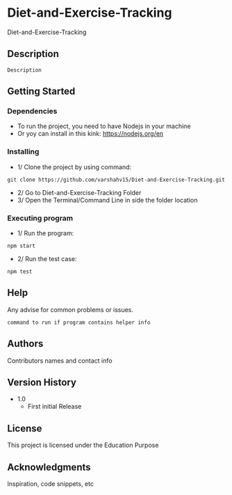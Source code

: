 # Diet-and-Exercise-Tracking

Diet-and-Exercise-Tracking

## Description

    Description

## Getting Started

### Dependencies

* To run the project, you need to have Nodejs in your machine
* Or yoy can install in this kink: <https://nodejs.org/en>

### Installing

* 1/ Clone the project by using command:

```
git clone https://github.com/varshahv15/Diet-and-Exercise-Tracking.git
```
* 2/ Go to Diet-and-Exercise-Tracking Folder
* 3/ Open the Terminal/Command Line in side the folder location

### Executing program

* 1/ Run the program:
```
npm start
```

* 2/ Run the test case:

```
npm test
```

## Help

Any advise for common problems or issues.
```
command to run if program contains helper info
```

## Authors

Contributors names and contact info

## Version History

* 1.0
  * First initial  Release

## License

This project is licensed under the Education Purpose

## Acknowledgments

Inspiration, code snippets, etc
